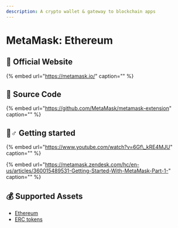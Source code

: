 ```yaml
---
description: A crypto wallet & gateway to blockchain apps
---
```


# MetaMask: Ethereum

## 🚀 Official Website

{% embed url="https://metamask.io/" caption="" %}

## 📑 Source Code

{% embed url="https://github.com/MetaMask/metamask-extension" caption="" %}

## 🧙♂ Getting started

{% embed url="https://www.youtube.com/watch?v=6Gf\_kRE4MJU" caption="" %}

{% embed url="https://metamask.zendesk.com/hc/en-us/articles/360015489531-Getting-Started-With-MetaMask-Part-1-" caption="" %}

## 💰 Supported Assets

* [Ethereum](../../coins/overview-eth/)
* [ERC tokens](../../coins/overview-eth/)

